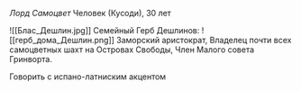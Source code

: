 *Лорд Самоцвет*
Человек (Кусоди), 30 лет 

![[Блас_Дешлин.jpg]]
Семейный Герб Дешлинов:
![[герб_дома_Дешлин.png]]
Заморский аристократ, Владелец почти всех самоцветных шахт на Островах Свободы, Член Малого совета Гринворта. 

Говорить с испано-латниским акцентом
